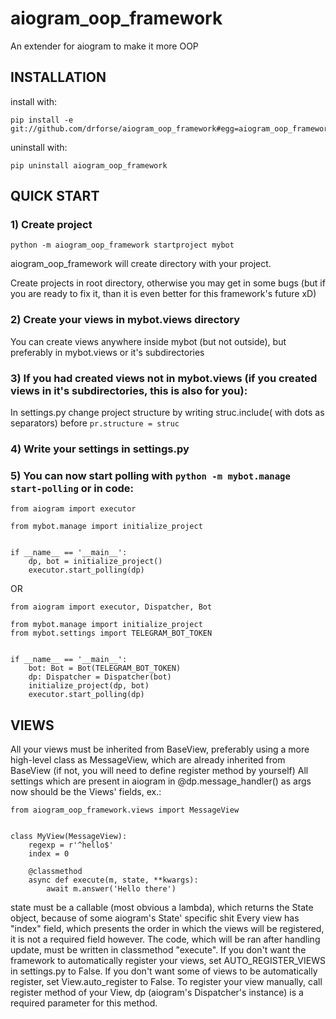 # aiogram_oop_framework
An extender for aiogram to make it more OOP

## INSTALLATION
install with: 
```
pip install -e git://github.com/drforse/aiogram_oop_framework#egg=aiogram_oop_framework
```
uninstall with: 
```
pip uninstall aiogram_oop_framework
```


## QUICK START

### 1) Create project
```
python -m aiogram_oop_framework startproject mybot
```
aiogram_oop_framework will create directory with your project.

Create projects in root directory, otherwise you may get in some bugs (but if you are ready to fix it, than it is even better for this framework's future xD)

### 2) Create your views in mybot.views directory
You can create views anywhere inside mybot (but not outside), but preferably in mybot.views or it's subdirectories

### 3) If you had created views not in mybot.views (if you created views in it's subdirectories, this is also for you):
In settings.py change project structure by writing struc.include(<path to directory containing your views> with dots as separators) before `pr.structure = struc`

### 4) Write your settings in settings.py

### 5) You can now start polling with `python -m mybot.manage start-polling` or in code:
```
from aiogram import executor

from mybot.manage import initialize_project


if __name__ == '__main__':
    dp, bot = initialize_project()
    executor.start_polling(dp)
```
OR
```
from aiogram import executor, Dispatcher, Bot

from mybot.manage import initialize_project
from mybot.settings import TELEGRAM_BOT_TOKEN


if __name__ == '__main__':
    bot: Bot = Bot(TELEGRAM_BOT_TOKEN)
    dp: Dispatcher = Dispatcher(bot)
    initialize_project(dp, bot)
    executor.start_polling(dp)
```

## VIEWS

All your views must be inherited from BaseView, preferably using a more high-level class as MessageView, which are already inherited from BaseView (if not, you will need to define register method by yourself)
All settings which are present in aiogram in @dp.message_handler() as args now should be the Views' fields, ex.:
```
from aiogram_oop_framework.views import MessageView


class MyView(MessageView):
    regexp = r'^hello$'
    index = 0

    @classmethod
    async def execute(m, state, **kwargs):
        await m.answer('Hello there')
```

state must be a callable (most obvious a lambda), which returns the State object, because of some aiogram's State' specific shit
Every view has "index" field, which presents the order in which the views will be registered, it is not a required field however.
The code, which will be ran after handling update, must be written in classmethod "execute".
If you don't want the framework to automatically register your views, set AUTO_REGISTER_VIEWS in settings.py to False.
If you don't want some of views to be automatically register, set View.auto_register to False.
To register your view manually, call register method of your View, dp (aiogram's Dispatcher's instance) is a required parameter for this method.
